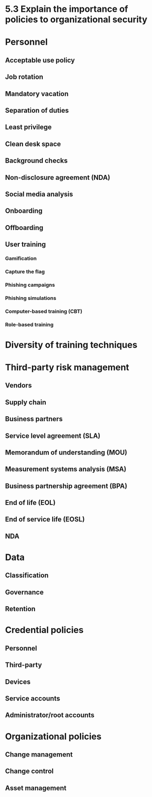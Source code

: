 # 5.3 Explain the importance of policies to organizational security

# Personnel 
    
## Acceptable use policy

## Job rotation

## Mandatory vacation

## Separation of duties

## Least privilege

## Clean desk space

## Background checks

## Non-disclosure agreement (NDA)

## Social media analysis

## Onboarding

## Offboarding

## User training

### Gamification

### Capture the flag


### Phishing campaigns

### Phishing simulations

### Computer-based training (CBT)

### Role-based training

# Diversity of training techniques

# Third-party risk management

## Vendors

## Supply chain

## Business partners

## Service level agreement (SLA)

## Memorandum of understanding (MOU)

## Measurement systems analysis (MSA)

## Business partnership agreement (BPA)

## End of life (EOL)

## End of service life (EOSL)

## NDA

# Data

## Classification

## Governance

## Retention

# Credential policies

## Personnel

## Third-party

## Devices

## Service accounts

## Administrator/root accounts

# Organizational policies

## Change management

## Change control

## Asset management